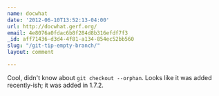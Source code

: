 ```yaml
---
name: docwhat
date: '2012-06-10T13:52:13-04:00'
url: http://docwhat.gerf.org/
email: 4e8076a0fdac6b8f284d8b316efdf7f3
_id: aff71436-d3d4-4f81-a134-854ec52bb560
slug: "/git-tip-empty-branch/"
layout: comment

---
```


Cool, didn't know about <code>git checkout --orphan</code>. Looks like it was added recently-ish; it was added in 1.7.2.
